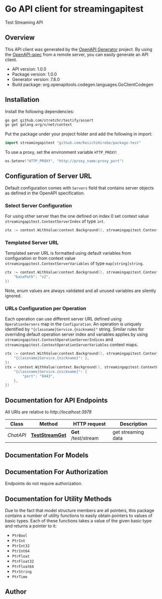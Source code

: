 # Go API client for streamingapitest

Test Streaming API


## Overview
This API client was generated by the [OpenAPI Generator](https://openapi-generator.tech) project.  By using the [OpenAPI-spec](https://www.openapis.org/) from a remote server, you can easily generate an API client.

- API version: 1.0.0
- Package version: 1.0.0
- Generator version: 7.8.0
- Build package: org.openapitools.codegen.languages.GoClientCodegen

## Installation

Install the following dependencies:

```sh
go get github.com/stretchr/testify/assert
go get golang.org/x/net/context
```

Put the package under your project folder and add the following in import:

```go
import streamingapitest "github.com/KeiichiHirobe/package-test"
```

To use a proxy, set the environment variable `HTTP_PROXY`:

```go
os.Setenv("HTTP_PROXY", "http://proxy_name:proxy_port")
```

## Configuration of Server URL

Default configuration comes with `Servers` field that contains server objects as defined in the OpenAPI specification.

### Select Server Configuration

For using other server than the one defined on index 0 set context value `streamingapitest.ContextServerIndex` of type `int`.

```go
ctx := context.WithValue(context.Background(), streamingapitest.ContextServerIndex, 1)
```

### Templated Server URL

Templated server URL is formatted using default variables from configuration or from context value `streamingapitest.ContextServerVariables` of type `map[string]string`.

```go
ctx := context.WithValue(context.Background(), streamingapitest.ContextServerVariables, map[string]string{
	"basePath": "v2",
})
```

Note, enum values are always validated and all unused variables are silently ignored.

### URLs Configuration per Operation

Each operation can use different server URL defined using `OperationServers` map in the `Configuration`.
An operation is uniquely identified by `"{classname}Service.{nickname}"` string.
Similar rules for overriding default operation server index and variables applies by using `streamingapitest.ContextOperationServerIndices` and `streamingapitest.ContextOperationServerVariables` context maps.

```go
ctx := context.WithValue(context.Background(), streamingapitest.ContextOperationServerIndices, map[string]int{
	"{classname}Service.{nickname}": 2,
})
ctx = context.WithValue(context.Background(), streamingapitest.ContextOperationServerVariables, map[string]map[string]string{
	"{classname}Service.{nickname}": {
		"port": "8443",
	},
})
```

## Documentation for API Endpoints

All URIs are relative to *http://localhost:3978*

Class | Method | HTTP request | Description
------------ | ------------- | ------------- | -------------
*ChatAPI* | [**TestStreamGet**](docs/ChatAPI.md#teststreamget) | **Get** /test/stream | get streaming data


## Documentation For Models



## Documentation For Authorization

Endpoints do not require authorization.


## Documentation for Utility Methods

Due to the fact that model structure members are all pointers, this package contains
a number of utility functions to easily obtain pointers to values of basic types.
Each of these functions takes a value of the given basic type and returns a pointer to it:

* `PtrBool`
* `PtrInt`
* `PtrInt32`
* `PtrInt64`
* `PtrFloat`
* `PtrFloat32`
* `PtrFloat64`
* `PtrString`
* `PtrTime`

## Author



